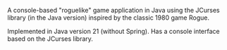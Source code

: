 A console-based "roguelike" game application in Java using the JCurses library (in the Java version) inspired by the classic 1980 game Rogue.

Implemented in Java version 21 (without Spring).
Has a console interface based on the JCurses library.
